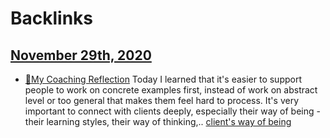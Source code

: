 
# Backlinks
## [November 29th, 2020](<November 29th, 2020.md>)
- [🌱My Coaching Reflection](<🌱My Coaching Reflection.md>) Today I learned that it's easier to support people to work on concrete examples first, instead of work on abstract level or too general that makes them feel hard to process. It's very important to connect with clients deeply, especially their way of being - their learning styles, their way of thinking,.. [client's way of being](<client's way of being.md>)

